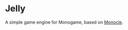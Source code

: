 # Jelly
A simple game engine for Monogame, based on [Monocle](https://github.com/JamesMcMahon/monocle-engine).
